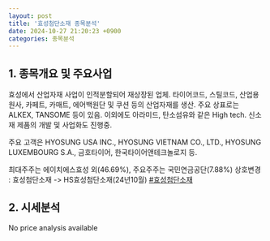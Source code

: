 ```yaml
---
layout: post
title: '효성첨단소재 종목분석'
date: 2024-10-27 21:20:23 +0900
categories: 종목분석
---
```


## 1. 종목개요 및 주요사업

효성에서 산업자재 사업이 인적분할되어 재상장된 업체. 타이어코드, 스틸코드, 산업용원사, 카페트, 카매트, 에어백원단 및 쿠션 등의 산업자재를 생산. 주요 상표로는 ALKEX, TANSOME 등이 있음. 이외에도 아라미드, 탄소섬유와 같은 High tech. 신소재 제품의 개발 및 사업화도 진행중.

주요 고객은 HYOSUNG USA INC., HYOSUNG VIETNAM CO., LTD., HYOSUNG LUXEMBOURG S.A., 금호타이어, 한국타이어앤테크놀로지 등.

최대주주는 에이치에스효성 외(46.69%), 주요주주는 국민연금공단(7.88%) 상호변경 : 효성첨단소재 -> HS효성첨단소재(24년10월)
[#효성첨단소재](#)

## 2. 시세분석

No price analysis available
